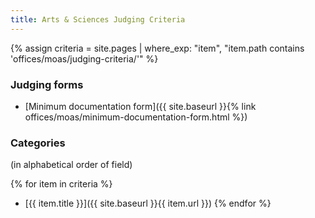 ```yaml
---
title: Arts & Sciences Judging Criteria
---
```

{% assign criteria = site.pages | where_exp: "item", "item.path contains 'offices/moas/judging-criteria/'" %}

### Judging forms

* [Minimum documentation form]({{ site.baseurl }}{% link offices/moas/minimum-documentation-form.html %})

### Categories

(in alphabetical order of field)

{% for item in criteria %}
* [{{ item.title }}]({{ site.baseurl }}{{ item.url }})
{% endfor %}